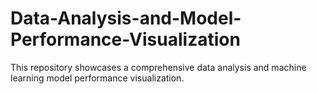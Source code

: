 # Data-Analysis-and-Model-Performance-Visualization
This repository showcases a comprehensive data analysis and machine learning model performance visualization.
